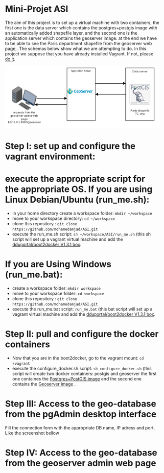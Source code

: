 Mini-Projet ASI
=======
The aim of this project is to set up a virtual machine with two containers, the first one is the data server which contains the postgres+postgis image with an automatically added shapefile layer, and the second one is the application server which contains the geoserver image.
at the end we have to be able to see the Paris department shapefile from the geoserver web page,. The schemas below show what we are attempting to do.
In this project we suppose that you have already installed Vagrant. If not, please [do it](https://docs.vagrantup.com/v2/installation/).

![Alt text](images/diagramme1.png?raw=true)

Step I: set up and configure the vagrant environment:
====
execute the appropriate script for the appropriate OS.
If you are using Linux Debian/Ubuntu (run_me.sh):
=
- In your home directory create a workspace folder: `mkdir ~/workspace`
- move to your workspace directory: `cd ~/workspace`
- clone this repository : `git clone https://github.com/mohamedamjad/ASI.git`
- execute the run_me.sh script: `sh ~/workspace/ASI/run_me.sh` (this sh script will set up a vagrant virtual machine and add the [dduportal/boot2docker V1.3.1 box](https://vagrantcloud.com/dduportal/boxes/boot2docker/versions).

If you are Using Windows (run_me.bat):
=
- create a workspace folder: `mkdir workspace`
- move to your workspace folder: `cd workspace`
- clone this repository : `git clone https://github.com/mohamedamjad/ASI.git`
- execute the run_me.bat script: `run_me.bat` (this bat script will set up a vagrant virtual machine and add the [dduportal/boot2docker V1.3.1 box](https://vagrantcloud.com/dduportal/boxes/boot2docker/versions).

Step II: pull and configure the docker containers
====

- Now that you are in the boot2docker, go to the vagrant mount: `cd /vagrant`
- execute the configure_docker.sh script: `sh configure_docker.sh` (this script will create two docker containers: postgis and geoserver the first one containes the [Postgres+PostGIS image](https://registry.hub.docker.com/u/jamesbrink/postgresql/) end the second one contains the [Geoserver image](https://registry.hub.docker.com/u/kartoza/geoserver/) .

Step III: Access to the geo-database from the pgAdmin desktop interface
====
Fill the connection form with the appropriate DB name, IP adress and port. Like the screenshot bellow
[]()

Step IV: Access to the geo-database from the geoserver admin web page
====
